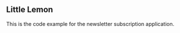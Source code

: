 ## Little Lemon

This is the code example for the newsletter subscription application.
<div data-iframe-width="150" data-iframe-height="270" data-share-badge-id="5e4f2129-9dfd-405c-ab37-5235469fb74c" data-share-badge-host="https://www.credly.com"></div><script type="text/javascript" async src="//cdn.credly.com/assets/utilities/embed.js"></script>

